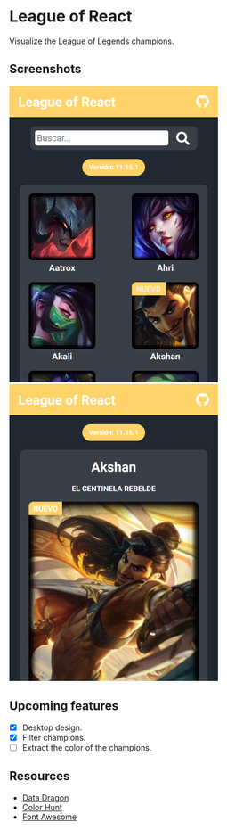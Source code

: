 # League of React

Visualize the League of Legends champions.

## Screenshots

<div>
  <img src="docs/images/home.png" width="375">
  <img src="docs/images/champion.png" width="375">
</div>

## Upcoming features

- [x] Desktop design.
- [x] Filter champions.
- [ ] Extract the color of the champions.

## Resources

- [Data Dragon](https://developer.riotgames.com/docs/lol#data-dragon)
- [Color Hunt](https://colorhunt.co/palette/219713)
- [Font Awesome](https://fontawesome.com/)
